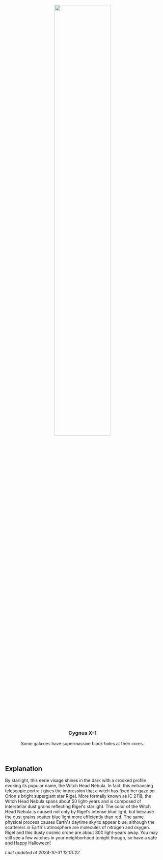 <p align='center'>
    <img src='https://apod.nasa.gov/apod/image/2410/Strega_apod_1024r.jpg' width='60%' />
    <h3 align="center">Cygnus X-1</h3>
    <p align="center">Some galaxies have supermassive black holes at their cores.</p>
</p>
<br/>

Explanation
--
By starlight, this eerie visage shines in the dark with a crooked profile evoking its popular name, the Witch Head Nebula. In fact, this entrancing telescopic portrait gives the impression that a witch has fixed her gaze on Orion's bright supergiant star Rigel. More formally known as IC 2118, the Witch Head Nebula spans about 50 light-years and is composed of interstellar dust grains reflecting Rigel's starlight. The color of the Witch Head Nebula is caused not only by Rigel's intense blue light, but because the dust grains scatter blue light more efficiently than red. The same physical process causes Earth's daytime sky to appear blue, although the scatterers in Earth's atmosphere are molecules of nitrogen and oxygen. Rigel and this dusty cosmic crone are about 800 light-years away. You may still see a few witches in your neighborhood tonight though, so have a safe and Happy Halloween!


*Last updated at 2024-10-31 12:01:22*
